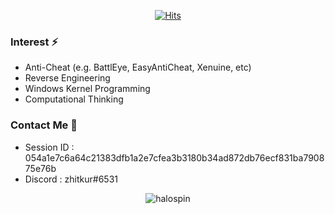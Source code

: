 <div align=center>

[![Hits](https://hits.seeyoufarm.com/api/count/incr/badge.svg?url=https%3A%2F%2Fgithub.com%2Fzhitkur&count_bg=%2379C83D&title_bg=%23555555&icon=&icon_color=%23E7E7E7&title=hits&edge_flat=false)](https://hits.seeyoufarm.com)

</div>

### Interest ⚡   
 - Anti-Cheat (e.g. BattlEye, EasyAntiCheat, Xenuine, etc)
 - Reverse Engineering
 - Windows Kernel Programming
 - Computational Thinking
 
 
### Contact Me  👀 
- Session ID : 054a1e7c6a64c21383dfb1a2e7cfea3b3180b34ad872db76ecf831ba790875e76b
- Discord    : zhitkur#6531

  
<div align=center>

![halospin](https://user-images.githubusercontent.com/70523536/100739705-d60e7d80-341a-11eb-9b78-ff994496f716.gif)

</div>
